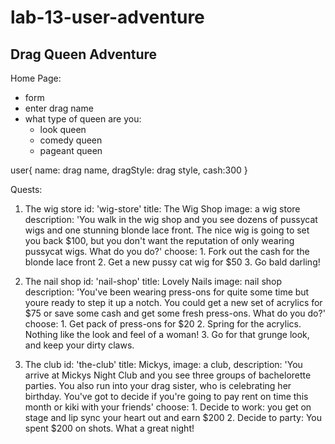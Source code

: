 # lab-13-user-adventure
## Drag Queen Adventure

Home Page: 
* form 
* enter drag name
* what type of queen are you:
    * look queen 
    * comedy queen
    * pageant queen  

user{
    name: drag name,
    dragStyle: drag style,
    cash:300
}
    

Quests: 
1. The wig store
    id: 'wig-store'
    title: The Wig Shop
    image: a wig store
    description: 'You walk in the wig shop and you see dozens of pussycat wigs and one stunning blonde lace front. The nice wig is going to set you back $100, but you don't want the reputation of only wearing pussycat wigs. What do you do?'
    choose: 
            1. Fork out the cash for the blonde lace front
            2. Get a new pussy cat wig for $50
            3. Go bald darling!

2. The nail shop
    id: 'nail-shop'
    title: Lovely Nails
    image: nail shop
    description: 'You've been wearing press-ons for quite some time but youre ready to step it up a notch. You could get a new set of acrylics for $75 or save some cash and get some fresh press-ons. What do you do?'
    choose: 
            1. Get pack of press-ons for $20
            2. Spring for the acrylics. Nothing like the look and feel of a woman!
            3. Go for that grunge look, and keep your dirty claws. 
3. The club 
    id: 'the-club'
    title: Mickys,
    image: a club,
    description: 'You arrive at Mickys Night Club and you see three groups of bachelorette parties. You also run into your drag sister, who is celebrating her birthday. You've got to decide if you're going to pay rent on time this month or kiki with your friends'
    choose: 
            1. Decide to work: you get on stage and lip sync your heart out and earn $200
            2. Decide to party: You spent $200 on shots. What a great night!

          
